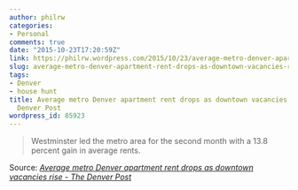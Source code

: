 ```yaml
---
author: philrw
categories:
- Personal
comments: true
date: "2015-10-23T17:20:59Z"
link: https://philrw.wordpress.com/2015/10/23/average-metro-denver-apartment-rent-drops-as-downtown-vacancies-rise-the-denver-post/
slug: average-metro-denver-apartment-rent-drops-as-downtown-vacancies-rise-the-denver-post
tags:
- Denver
- house hunt
title: Average metro Denver apartment rent drops as downtown vacancies rise - The
  Denver Post
wordpress_id: 85923
---
```


> Westminster led the metro area for the second month with a 13.8 percent gain in average rents.


Source: _[Average metro Denver apartment rent drops as downtown vacancies rise - The Denver Post](http://www.denverpost.com/business/ci_29013199/average-metro-denver-apartment-rent-drops-5-downtown)_
